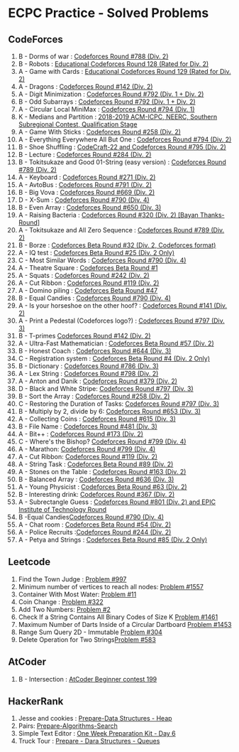 # ECPC Practice - Solved Problems
## CodeForces

 1. B - Dorms of war : [Codeforces Round #788 (Div. 2)](https://codeforces.com/contest/1670)
 2. B - Robots : [Educational Codeforces Round 128 (Rated for Div. 2)](https://codeforces.com/contest/1680)
 3. A - Game with Cards : [Educational Codeforces Round 129 (Rated for Div. 2)](https://codeforces.com/contest/1681)
 4. A - Dragons : [Codeforces Round #142 (Div. 2)](https://codeforces.com/contest/230)
 5. A - Digit Minimization : [Codeforces Round #792 (Div. 1 + Div. 2)](https://codeforces.com/contest/1684)
 6. B -  Odd Subarrays : [Codeforces Round #792 (Div. 1 + Div. 2)](https://codeforces.com/contest/1684)
 7. A -  Circular Local MiniMax : [Codeforces Round #794 (Div. 1)](https://codeforces.com/contest/1685)
 8. K -  Medians and Partition : [2018-2019 ACM-ICPC, NEERC, Southern Subregional Contest, Qualification Stage](https://codeforces.com/gym/101911)
 9. A -  Game With Sticks : [Codeforces Round #258 (Div. 2)](https://codeforces.com/problemset/problem/451/A)
 10. A - Everything Everywhere All But One : [Codeforces Round #794 (Div. 2)](https://codeforces.com/problemset/problem/1686/A)
 11. B - Shoe Shuffling : [CodeCraft-22 and Codeforces Round #795 (Div. 2)](https://codeforces.com/contest/1691/problem/B)
 12. B - Lecture : [Codeforces Round #284 (Div. 2)](https://codeforces.com/problemset/problem/499/B) 
 13. B - Tokitsukaze and Good 01-String (easy version) : [Codeforces Round #789 (Div. 2)](https://codeforces.com/problemset/problem/1678/B1)
 14. A - Keyboard : [Codeforces Round #271 (Div. 2)](https://codeforces.com/contest/474/problem/A)
 15. A - AvtoBus : [Codeforces Round #791 (Div. 2)](https://codeforces.com/problemset/problem/1679/A)
 16. B - Big Vova : [Codeforces Round #669 (Div. 2)](https://codeforces.com/contest/1407/problem/B)
 17. D - X-Sum : [Codeforces Round #790 (Div. 4)](https://codeforces.com/problemset/problem/1676/D)
 18. B - Even Array : [Codeforces Round #650 (Div. 3)](https://codeforces.com/problemset/problem/1367/B)
 19. A - Raising Bacteria : [Codeforces Round #320 (Div. 2) [Bayan Thanks-Round]](https://codeforces.com/contest/579/problem/A)
 20. A - Tokitsukaze and All Zero Sequence : [Codeforces Round #789 (Div. 2)](https://codeforces.com/problemset/problem/1678/A)
 21. B - Borze : [Codeforces Beta Round #32 (Div. 2, Codeforces format)](https://codeforces.com/problemset/problem/32/B)
 22. A - IQ test : [Codeforces Beta Round #25 (Div. 2 Only)](https://codeforces.com/contest/25/problem/A)
 23. C - Most Similar Words : [Codeforces Round #790 (Div. 4)](https://codeforces.com/problemset/problem/1676/C)
 24. A - Theatre Square : [Codeforces Beta Round #1](https://codeforces.com/contest/1/problem/A)
 25. A - Squats : [Codeforces Round #242 (Div. 2)](https://codeforces.com/contest/424/problem/A)
 26. A - Cut Ribbon : [Codeforces Round #119 (Div. 2)](https://codeforces.com/contest/189/problem/A)
 27. A - Domino piling : [Codeforces Beta Round #47](https://codeforces.com/contest/50/problem/A)
 28. B - Equal Candies : [Codeforces Round #790 (Div. 4)](https://codeforces.com/problemset/problem/1676/B)
 29. A - Is your horseshoe on the other hoof? : [Codeforces Round #141 (Div. 2)](https://codeforces.com/problemset/problem/228/A)
 30. A - Print a Pedestal (Codeforces logo?) : [Codeforces Round #797 (Div. 3)](https://codeforces.com/contest/1690/problem/A)
 31. B - T-primes [Codeforces Round #142 (Div. 2)](https://codeforces.com/problemset/problem/230/B)
 32. A - Ultra-Fast Mathematician : [Codeforces Beta Round #57 (Div. 2)](https://codeforces.com/problemset/problem/61/A)
 33. B - Honest Coach : [Codeforces Round #644 (Div. 3)](https://codeforces.com/problemset/problem/1360/B)
 34. C - Registration system : [Codeforces Beta Round #4 (Div. 2 Only)](https://codeforces.com/contest/4/problem/C)
 35. B - Dictionary : [Codeforces Round #786 (Div. 3)](https://codeforces.com/problemset/problem/1674/B)
 36. A - Lex String : [Codeforces Round #798 (Div. 2)](https://codeforces.com/contest/1689/problem/A)
 37. A - Anton and Danik : [Codeforces Round #379 (Div. 2)](https://codeforces.com/problemset/problem/734/A)
 38. D - Black and White Stripe: [Codeforces Round #797 (Div. 3)](https://codeforces.com/problemset/problem/1690/D)
 39. B - Sort the Array : [Codeforces Round #258 (Div. 2)](https://codeforces.com/contest/451/problem/B)
 40. C - Restoring the Duration of Tasks: [Codeforces Round #797 (Div. 3)](https://codeforces.com/problemset/problem/1690/C)
 41. B - Multiply by 2, divide by 6: [Codeforces Round #653 (Div. 3)](https://codeforces.com/problemset/problem/1374/B)
 42. A - Collecting Coins : [Codeforces Round #615 (Div. 3)](https://codeforces.com/problemset/problem/1294/A)
 43. B - File Name : [Codeforces Round #481 (Div. 3)](https://codeforces.com/problemset/problem/978/B)
 44. A - Bit++ : [Codeforces Round #173 (Div. 2)](https://codeforces.com/problemset/problem/282/A)
 45. C - Where's the Bishop? [Codeforces Round #799 (Div. 4)](https://codeforces.com/contest/1692/problem/C)
 46. A - Marathon: [Codeforces Round #799 (Div. 4)](https://codeforces.com/contest/1692/problem/A)
 47. A - Cut Ribbon: [Codeforces Round #119 (Div. 2)](https://codeforces.com/problemset/problem/189/A)
 48. A - String Task : [Codeforces Beta Round #89 (Div. 2)](https://codeforces.com/contest/118/problem/A)
 49. A - Stones on the Table : [Codeforces Round #163 (Div. 2)](https://codeforces.com/contest/266/problem/A)
 50. B - Balanced Array : [Codeforces Round #636 (Div. 3)](https://codeforces.com/contest/1343/problem/B)
 51. A - Young Physicist : [Codeforces Beta Round #63 (Div. 2)](https://codeforces.com/problemset/problem/69/A)
 52. B - Interesting drink: [Codeforces Round #367 (Div. 2)](https://codeforces.com/problemset/problem/706/B)
 53. A - Subrectangle Guess : [Codeforces Round #801 (Div. 2) and EPIC Institute of Technology Round](https://codeforces.com/contest/1695/problem/A)
 54. B -Equal Candies[Codeforces Round #790 (Div. 4)](https://codeforces.com/problemset/problem/1676/B)
 55. A - Chat room :  [Codeforces Beta Round #54 (Div. 2)](https://codeforces.com/contest/58/problem/A)
 56. A - Police Recruits :[Codeforces Round #244 (Div. 2)](https://codeforces.com/problemset/status?my=on)
 57. A - Petya and Strings : [Codeforces Beta Round #85 (Div. 2 Only)](https://codeforces.com/problemset/problem/112/A)

## Leetcode

 1. Find the Town Judge : [Problem #997](https://leetcode.com/problems/find-the-town-judge/)
 2. Minimum number of vertices to reach all nodes: [Problem #1557](https://leetcode.com/problems/minimum-number-of-vertices-to-reach-all-nodes/)
 3. Container With Most Water: [Problem #11](https://leetcode.com/problems/container-with-most-water/)
 4. Coin Change : [Problem #322](https://leetcode.com/problems/coin-change/)
 5. Add Two Numbers: [Problem #2](https://leetcode.com/problems/add-two-numbers/)
 6. Check If a String Contains All Binary Codes of Size K [Problem #1461](https://leetcode.com/problems/check-if-a-string-contains-all-binary-codes-of-size-k/)
 7. Maximum Number of Darts Inside of a Circular Dartboard [Problem #1453](https://leetcode.com/problems/maximum-number-of-darts-inside-of-a-circular-dartboard/)
 8. Range Sum Query 2D - Immutable [Problem #304](https://leetcode.com/problems/range-sum-query-2d-immutable/)
 9. Delete Operation for Two Strings[Problem #583](https://leetcode.com/problems/delete-operation-for-two-strings/)
## AtCoder

 1. B - Intersection : [AtCoder Beginner contest 199](https://atcoder.jp/contests/abc199/tasks/abc199_b?lang=e)

## HackerRank

 1. Jesse and cookies : [Prepare-Data Structures - Heap](https://www.hackerrank.com/challenges/jesse-and-cookies/problem)
 2. Pairs: [Prepare-Algorithms-Search](https://www.hackerrank.com/challenges/pairs/problem)
 3. Simple Text Editor : [One Week Preparation Kit - Day 6](https://www.hackerrank.com/challenges/one-week-preparation-kit-simple-text-editor/problem)
 4. Truck Tour : [Prepare - Dara Structures - Queues](https://www.hackerrank.com/challenges/truck-tour/problem?h_r=internal-search)
 
